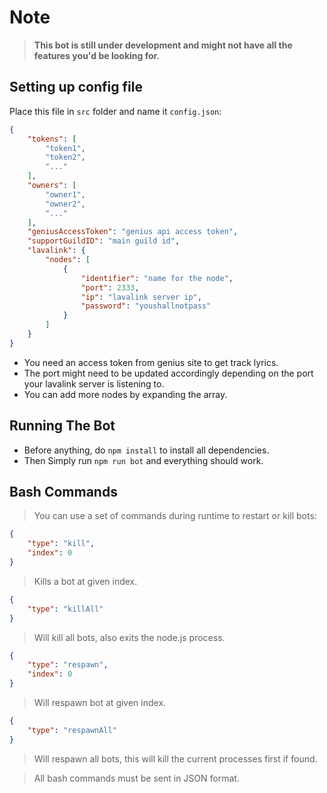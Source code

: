 # Note
> <strong> This bot is still under development and might not have all the features you'd be looking for. </strong>

## Setting up config file
Place this file in `src` folder and name it `config.json`: 
```json
{
    "tokens": [
        "token1",
        "token2",
        "..."
    ],
    "owners": [
        "owner1",
        "owner2",
        "..."
    ],
    "geniusAccessToken": "genius api access token",
    "supportGuildID": "main guild id",
    "lavalink": {
        "nodes": [
            {
                "identifier": "name for the node",
                "port": 2333,
                "ip": "lavalink server ip",
                "password": "youshallnotpass"
            }
        ]
    }
}
```
- You need an access token from genius site to get track lyrics.
- The port might need to be updated accordingly depending on the port your lavalink server is listening to.
- You can add more nodes by expanding the array.

## Running The Bot
- Before anything, do `npm install` to install all dependencies.
- Then Simply run `npm run bot` and everything should work. 

## Bash Commands 
> You can use a set of commands during runtime to restart or kill bots:
```json
{
    "type": "kill",
    "index": 0
}
```
> Kills a bot at given index.
```json 
{
    "type": "killAll"
}
```
> Will kill all bots, also exits the node.js process.
```json
{
    "type": "respawn",
    "index": 0
}
```
> Will respawn bot at given index.
```json
{
    "type": "respawnAll"
}
```
> Will respawn all bots, this will kill the current processes first if found.

> All bash commands must be sent in JSON format.